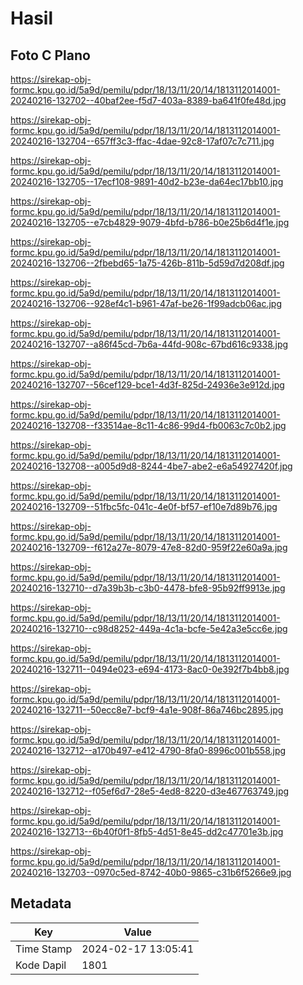 # Hasil

## Foto C Plano

https://sirekap-obj-formc.kpu.go.id/5a9d/pemilu/pdpr/18/13/11/20/14/1813112014001-20240216-132702--40baf2ee-f5d7-403a-8389-ba641f0fe48d.jpg

https://sirekap-obj-formc.kpu.go.id/5a9d/pemilu/pdpr/18/13/11/20/14/1813112014001-20240216-132704--657ff3c3-ffac-4dae-92c8-17af07c7c711.jpg

https://sirekap-obj-formc.kpu.go.id/5a9d/pemilu/pdpr/18/13/11/20/14/1813112014001-20240216-132705--17ecf108-9891-40d2-b23e-da64ec17bb10.jpg

https://sirekap-obj-formc.kpu.go.id/5a9d/pemilu/pdpr/18/13/11/20/14/1813112014001-20240216-132705--e7cb4829-9079-4bfd-b786-b0e25b6d4f1e.jpg

https://sirekap-obj-formc.kpu.go.id/5a9d/pemilu/pdpr/18/13/11/20/14/1813112014001-20240216-132706--2fbebd65-1a75-426b-811b-5d59d7d208df.jpg

https://sirekap-obj-formc.kpu.go.id/5a9d/pemilu/pdpr/18/13/11/20/14/1813112014001-20240216-132706--928ef4c1-b961-47af-be26-1f99adcb06ac.jpg

https://sirekap-obj-formc.kpu.go.id/5a9d/pemilu/pdpr/18/13/11/20/14/1813112014001-20240216-132707--a86f45cd-7b6a-44fd-908c-67bd616c9338.jpg

https://sirekap-obj-formc.kpu.go.id/5a9d/pemilu/pdpr/18/13/11/20/14/1813112014001-20240216-132707--56cef129-bce1-4d3f-825d-24936e3e912d.jpg

https://sirekap-obj-formc.kpu.go.id/5a9d/pemilu/pdpr/18/13/11/20/14/1813112014001-20240216-132708--f33514ae-8c11-4c86-99d4-fb0063c7c0b2.jpg

https://sirekap-obj-formc.kpu.go.id/5a9d/pemilu/pdpr/18/13/11/20/14/1813112014001-20240216-132708--a005d9d8-8244-4be7-abe2-e6a54927420f.jpg

https://sirekap-obj-formc.kpu.go.id/5a9d/pemilu/pdpr/18/13/11/20/14/1813112014001-20240216-132709--51fbc5fc-041c-4e0f-bf57-ef10e7d89b76.jpg

https://sirekap-obj-formc.kpu.go.id/5a9d/pemilu/pdpr/18/13/11/20/14/1813112014001-20240216-132709--f612a27e-8079-47e8-82d0-959f22e60a9a.jpg

https://sirekap-obj-formc.kpu.go.id/5a9d/pemilu/pdpr/18/13/11/20/14/1813112014001-20240216-132710--d7a39b3b-c3b0-4478-bfe8-95b92ff9913e.jpg

https://sirekap-obj-formc.kpu.go.id/5a9d/pemilu/pdpr/18/13/11/20/14/1813112014001-20240216-132710--c98d8252-449a-4c1a-bcfe-5e42a3e5cc6e.jpg

https://sirekap-obj-formc.kpu.go.id/5a9d/pemilu/pdpr/18/13/11/20/14/1813112014001-20240216-132711--0494e023-e694-4173-8ac0-0e392f7b4bb8.jpg

https://sirekap-obj-formc.kpu.go.id/5a9d/pemilu/pdpr/18/13/11/20/14/1813112014001-20240216-132711--50ecc8e7-bcf9-4a1e-908f-86a746bc2895.jpg

https://sirekap-obj-formc.kpu.go.id/5a9d/pemilu/pdpr/18/13/11/20/14/1813112014001-20240216-132712--a170b497-e412-4790-8fa0-8996c001b558.jpg

https://sirekap-obj-formc.kpu.go.id/5a9d/pemilu/pdpr/18/13/11/20/14/1813112014001-20240216-132712--f05ef6d7-28e5-4ed8-8220-d3e467763749.jpg

https://sirekap-obj-formc.kpu.go.id/5a9d/pemilu/pdpr/18/13/11/20/14/1813112014001-20240216-132713--6b40f0f1-8fb5-4d51-8e45-dd2c47701e3b.jpg

https://sirekap-obj-formc.kpu.go.id/5a9d/pemilu/pdpr/18/13/11/20/14/1813112014001-20240216-132703--0970c5ed-8742-40b0-9865-c31b6f5266e9.jpg


## Metadata

| Key        | Value               |
| ---------- | ------------------- |
| Time Stamp | 2024-02-17 13:05:41 |
| Kode Dapil | 1801                |




